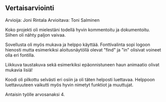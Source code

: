 ## Vertaisarviointi

Arvioija: Joni Rintala
Arvioitava: Toni Salminen

Koko projekti oli mielestäni todellä hyvin kommentoitu ja dokumentoitu. Siihen oli nähty paljon vaivaa.

Sovellusta oli myös mukava ja helppo käyttää. Fonttivalinta sopi logoon hienosti mutta esimerkiksi aloitusnäytöllä olevat "find" ja "in" olisivat voineet olla eri fontilla.

Liikkuva taustakuva sekä esimerkiksi epäonnistuneen haun animaatio olivat mukavia lisiä!

Koodi oli pilkottu selvästi eri osiin ja oli täten helposti luettavaa. Helppoon luettavuuteen vaikutti myös hyvin nimetyt funktiot ja muuttujat.

Antaisin työlle arvosanaksi 4.